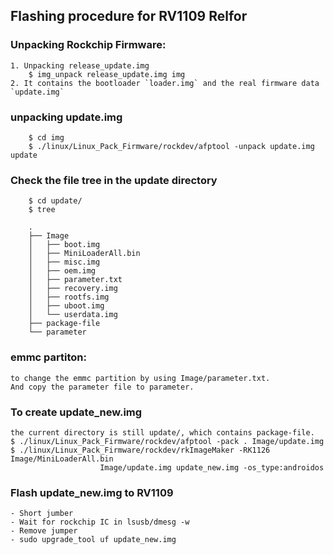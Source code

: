 ## Flashing procedure for RV1109 Relfor

### Unpacking Rockchip Firmware:

	1. Unpacking release_update.img
		$ img_unpack release_update.img img
	2. It contains the bootloader `loader.img` and the real firmware data `update.img`	

### unpacking update.img
		$ cd img
		$ ./linux/Linux_Pack_Firmware/rockdev/afptool -unpack update.img update
### Check the file tree in the update directory
		$ cd update/
		$ tree

		.
		├── Image
		│   ├── boot.img
		│   ├── MiniLoaderAll.bin
		│   ├── misc.img
		│   ├── oem.img
		│   ├── parameter.txt
		│   ├── recovery.img
		│   ├── rootfs.img
		│   ├── uboot.img
		│   └── userdata.img
		├── package-file
		└── parameter

	
### emmc partiton:
	to change the emmc partition by using Image/parameter.txt.
	And copy the parameter file to parameter.

### To create update_new.img
	the current directory is still update/, which contains package-file.
	$ ./linux/Linux_Pack_Firmware/rockdev/afptool -pack . Image/update.img
	$ ./linux/Linux_Pack_Firmware/rockdev/rkImageMaker -RK1126 Image/MiniLoaderAll.bin
						Image/update.img update_new.img -os_type:androidos

### Flash update_new.img to RV1109
	- Short jumber
	- Wait for rockchip IC in lsusb/dmesg -w
	- Remove jumper
	- sudo upgrade_tool uf update_new.img
